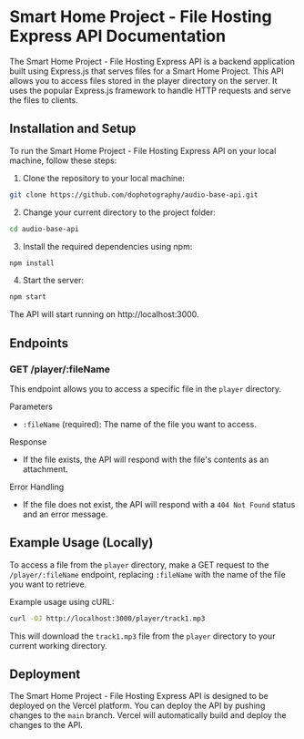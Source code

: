 # Smart Home Project - File Hosting Express API Documentation
The Smart Home Project - File Hosting Express API is a backend application built using Express.js that serves files for a Smart Home Project. This API allows you to access files stored in the player directory on the server. It uses the popular Express.js framework to handle HTTP requests and serve the files to clients.

## Installation and Setup
To run the Smart Home Project - File Hosting Express API on your local machine, follow these steps:

1. Clone the repository to your local machine:
````bash
git clone https://github.com/dophotography/audio-base-api.git
````

2. Change your current directory to the project folder:
````bash
cd audio-base-api
````

3. Install the required dependencies using npm:
````bash
npm install
````

4. Start the server:
````bash
npm start
````

The API will start running on http://localhost:3000.

## Endpoints

### GET /player/:fileName

This endpoint allows you to access a specific file in the `player` directory.

Parameters

* `:fileName` (required): The name of the file you want to access.

Response

* If the file exists, the API will respond with the file's contents as an attachment.

Error Handling

* If the file does not exist, the API will respond with a `404 Not Found` status and an error message.

## Example Usage (Locally)

To access a file from the `player` directory, make a GET request to the `/player/:fileName` endpoint, replacing `:fileName` with the name of the file you want to retrieve.

Example usage using cURL:

````bash
curl -OJ http://localhost:3000/player/track1.mp3
````

This will download the `track1.mp3` file from the `player` directory to your current working directory.

## Deployment
The Smart Home Project - File Hosting Express API is designed to be deployed on the Vercel platform. You can deploy the API by pushing changes to the `main` branch. Vercel will automatically build and deploy the changes to the API.